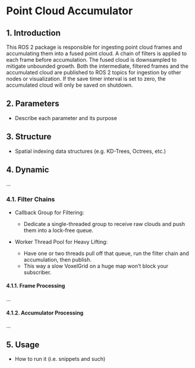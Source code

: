 # Point Cloud Accumulator

## 1. Introduction
This ROS 2 package is responsible for ingesting point cloud frames and accumulating them into a fused point cloud. A chain of filters is applied to each frame before accumulation. The fused cloud is downsampled to mitigate unbounded growth. Both the intermediate, filtered frames and the accumulated cloud are published to ROS 2 topics for ingestion by other nodes or visualization. If the save timer interval is set to zero, the accumulated cloud will only be saved on shutdown.



## 2. Parameters
+ Describe each parameter and its purpose



## 3. Structure
+ Spatial indexing data structures (e.g. KD-Trees, Octrees, etc.)



## 4. Dynamic
...

### 4.1. Filter Chains
+ Callback Group for Filtering:
    * Dedicate a single-threaded group to receive raw clouds and push them into a lock-free queue.

+ Worker Thread Pool for Heavy Lifting:
    * Have one or two threads pull off that queue, run the filter chain and accumulation, then publish.
    * This way a slow VoxelGrid on a huge map won’t block your subscriber.

#### 4.1.1. Frame Processing
...

#### 4.1.2. Accumulator Processing
...



## 5. Usage
+ How to run it (i.e. snippets and such)

```bash

```
